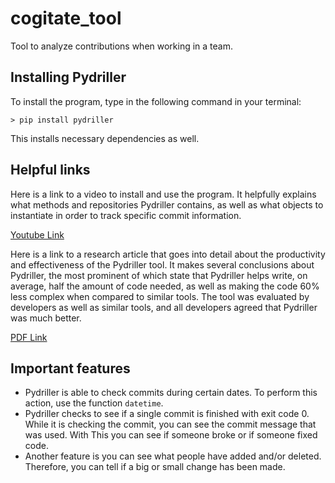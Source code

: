 # cogitate_tool

Tool to analyze contributions when working in a team.

## Installing Pydriller

To install the program, type in the following command in your terminal:

```
> pip install pydriller
```

This installs necessary dependencies as well.

## Helpful links

Here is a link to a video to install and use the program. It helpfully explains
what methods and repositories Pydriller contains, as well as what objects to instantiate in order to track specific commit information.

[Youtube Link](https://www.youtube.com/watch?v=7Oui4bP9eN8)

Here is a link to a research article that goes into detail about the productivity
and effectiveness of the Pydriller tool. It makes several conclusions about Pydriller, the most prominent of which state that Pydriller helps write, on average, half the amount of code needed, as well as making the code 60% less complex when compared to similar tools. The tool was evaluated by developers as well as similar tools, and all developers agreed that Pydriller was much better.

[PDF Link](https://www.sback.it/publications/fse2018td.pdf)

## Important features

- Pydriller is able to check commits during certain dates. To perform this action,
use the function `datetime`.
- Pydriller checks to see if a single commit is finished with exit code 0. While
it is checking the commit, you can see the commit message that was used. With This
you can see if someone broke or if someone fixed code.
- Another feature is you can see what people have added and/or deleted. Therefore, 
you can tell if a big or small change has been made.